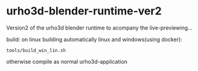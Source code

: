 # urho3d-blender-runtime-ver2
Version2 of the urho3d blender runtime to acompany the live-previewing...

build:
on linux building automatically linux and windows(using docker):  
  
```
tools/build_win_lin.sh
```
  
otherwise compile as normal urho3d-application
